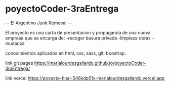 # poyectoCoder-3raEntrega
-- El Argentino Junk Removal --

El proyecto es una carta de presentacion y propaganda de una nueva empresa que se encarga de:
-recoger basura privada
-limpieza obras 
-mudanza

conocimientos aplicados en html, css, sass, git, boostrap.

link git pages
https://marialourdesgallardo.github.io/poyectoCoder-3raEntrega/

link vercel
https://poyecto-final-546kdp51x-marialourdesgallardo.vercel.app